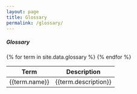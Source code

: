 ```yaml
---
layout: page
title: Glossary
permalink: /glossary/
---
```


<div class="section">
    <h5>Glossary</h5> 
    <div class="row">
          <div class="col s12">
            <table class="highlight">
              <thead>
                <tr>
                    <th>Term</th>
                    <th>Description</th>
                </tr>
              </thead>
              <tbody>
                {% for term in site.data.glossary %}
                    <tr>
                        <td>{{term.name}}</td>
                        <td>{{term.description}}</td>
                    </tr>
                {% endfor %}
              </tbody>
            </table>
          </div>
    </div>
</div>